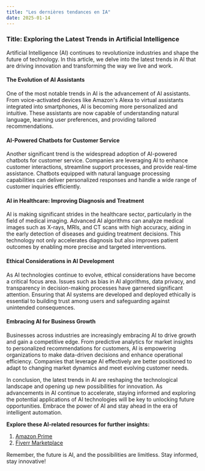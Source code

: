 ```yaml
---
title: "Les dernières tendances en IA"
date: 2025-01-14
---
```


### Title: Exploring the Latest Trends in Artificial Intelligence

Artificial Intelligence (AI) continues to revolutionize industries and shape the future of technology. In this article, we delve into the latest trends in AI that are driving innovation and transforming the way we live and work.

#### The Evolution of AI Assistants

One of the most notable trends in AI is the advancement of AI assistants. From voice-activated devices like Amazon's Alexa to virtual assistants integrated into smartphones, AI is becoming more personalized and intuitive. These assistants are now capable of understanding natural language, learning user preferences, and providing tailored recommendations.

#### AI-Powered Chatbots for Customer Service

Another significant trend is the widespread adoption of AI-powered chatbots for customer service. Companies are leveraging AI to enhance customer interactions, streamline support processes, and provide real-time assistance. Chatbots equipped with natural language processing capabilities can deliver personalized responses and handle a wide range of customer inquiries efficiently.

#### AI in Healthcare: Improving Diagnosis and Treatment

AI is making significant strides in the healthcare sector, particularly in the field of medical imaging. Advanced AI algorithms can analyze medical images such as X-rays, MRIs, and CT scans with high accuracy, aiding in the early detection of diseases and guiding treatment decisions. This technology not only accelerates diagnosis but also improves patient outcomes by enabling more precise and targeted interventions.

#### Ethical Considerations in AI Development

As AI technologies continue to evolve, ethical considerations have become a critical focus area. Issues such as bias in AI algorithms, data privacy, and transparency in decision-making processes have garnered significant attention. Ensuring that AI systems are developed and deployed ethically is essential to building trust among users and safeguarding against unintended consequences.

#### Embracing AI for Business Growth

Businesses across industries are increasingly embracing AI to drive growth and gain a competitive edge. From predictive analytics for market insights to personalized recommendations for customers, AI is empowering organizations to make data-driven decisions and enhance operational efficiency. Companies that leverage AI effectively are better positioned to adapt to changing market dynamics and meet evolving customer needs.

In conclusion, the latest trends in AI are reshaping the technological landscape and opening up new possibilities for innovation. As advancements in AI continue to accelerate, staying informed and exploring the potential applications of AI technologies will be key to unlocking future opportunities. Embrace the power of AI and stay ahead in the era of intelligent automation.

**Explore these AI-related resources for further insights:**
1. [Amazon Prime](https://www.amazon.fr/amazonprime?_encoding=UTF8&primeCampaignId=prime_assoc_ft&tag=zenzen0d-21France)
2. [Fiverr Marketplace](https://go.fiverr.com/visit/?bta=1071918&brand=fiverrmarketplace)

Remember, the future is AI, and the possibilities are limitless. Stay informed, stay innovative!